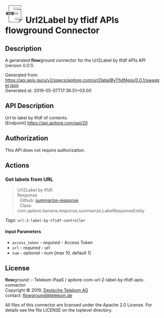 # ![LOGO](logo.png) Url2Label by tfidf APIs **flow**ground Connector

## Description

A generated **flow**ground connector for the Url2Label by tfidf APIs API (version 0.0.1).

Generated from: https://api.apis.guru/v2/specs/apitore.com/url2labelByTfidfApis/0.0.1/swagger.json<br/>
Generated at: 2019-05-07T17:36:51+03:00

## API Description

Url to label by tfidf of contents.<BR />[Endpoint] https://api.apitore.com/api/20

## Authorization

This API does not require authorization.

## Actions

### Get labels from URL

> Url2Label by tfidf.<BR />Response<BR />&nbsp; Github: <a href="https://github.com/keigohtr/apitore-response-parent/tree/master/summarize-response">summarize-response</a><BR />&nbsp; Class: com.apitore.banana.response.summarize.LabelResponseEntity<BR />

*Tags:* `url-2-label-by-tfidf-controller`

#### Input Parameters
* `access_token` - _required_ - Access Token
* `url` - _required_ - url
* `num` - _optional_ - num [max 10, default 1]

## License

**flow**ground :- Telekom iPaaS / apitore-com-url-2-label-by-tfidf-apis-connector<br/>
Copyright © 2019, [Deutsche Telekom AG](https://www.telekom.de)<br/>
contact: flowground@telekom.de

All files of this connector are licensed under the Apache 2.0 License. For details
see the file LICENSE on the toplevel directory.
